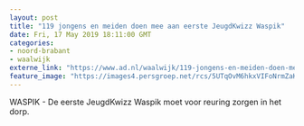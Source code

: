 ```yaml
---
layout: post
title: "119 jongens en meiden doen mee aan eerste JeugdKwizz Waspik"
date: Fri, 17 May 2019 18:11:00 GMT
categories: 
- noord-brabant 
- waalwijk 
externe_link: "https://www.ad.nl/waalwijk/119-jongens-en-meiden-doen-mee-aan-eerste-jeugdkwizz-waspik~a720930a/"
feature_image: "https://images4.persgroep.net/rcs/5UTqOvM6hkxVIFoNrmZaKkEv2Co/diocontent/119212361/_fitwidth/400/?appId=21791a8992982cd8da851550a453bd7f&quality=0.7"
---
```


WASPIK - De eerste JeugdKwizz Waspik moet voor reuring zorgen in het dorp.
